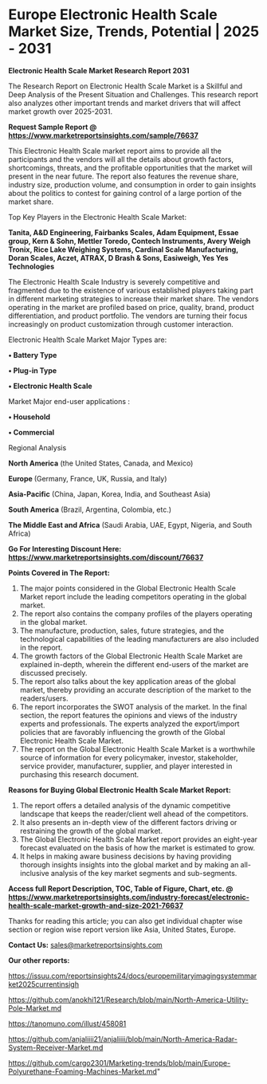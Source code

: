 # Europe Electronic Health Scale Market Size, Trends, Potential | 2025 - 2031

<strong>Electronic Health Scale Market Research Report 2031</strong>

The Research Report on Electronic Health Scale Market is a Skillful and Deep Analysis of the Present Situation and Challenges. This research report also analyzes other important trends and market drivers that will affect market growth over 2025-2031.

<strong>Request Sample Report @ <a href=https://www.marketreportsinsights.com/sample/76637>https://www.marketreportsinsights.com/sample/76637</a></strong>

This Electronic Health Scale market report aims to provide all the participants and the vendors will all the details about growth factors, shortcomings, threats, and the profitable opportunities that the market will present in the near future. The report also features the revenue share, industry size, production volume, and consumption in order to gain insights about the politics to contest for gaining control of a large portion of the market share.

Top Key Players in the Electronic Health Scale Market:

<strong>Tanita, A&D Engineering, Fairbanks Scales, Adam Equipment, Essae group, Kern & Sohn, Mettler Toredo, Contech Instruments, Avery Weigh Tronix, Rice Lake Weighing Systems, Cardinal Scale Manufacturing, Doran Scales, Aczet, ATRAX, D Brash & Sons, Easiweigh, Yes Yes Technologies</strong>

The Electronic Health Scale Industry is severely competitive and fragmented due to the existence of various established players taking part in different marketing strategies to increase their market share. The vendors operating in the market are profiled based on price, quality, brand, product differentiation, and product portfolio. The vendors are turning their focus increasingly on product customization through customer interaction.

Electronic Health Scale Market Major Types are:

<strong>• Battery Type

• Plug-in Type

• Electronic Health Scale</strong>

Market Major end-user applications :

<strong>• Household

• Commercial</strong>

Regional Analysis

</u><strong><b>North America</b></strong> (the United States, Canada, and Mexico)

<strong><b>Europe </b></strong>(Germany, France, UK, Russia, and Italy)

<strong><b>Asia-Pacific</b></strong> (China, Japan, Korea, India, and Southeast Asia)

<strong><b>South America</b></strong> (Brazil, Argentina, Colombia, etc.)

<strong><b>The Middle East and Africa</b></strong> (Saudi Arabia, UAE, Egypt, Nigeria, and South Africa)

<strong>Go For Interesting Discount Here: <a href=https://www.marketreportsinsights.com/discount/76637>https://www.marketreportsinsights.com/discount/76637</a></strong>

<strong>Points Covered in The Report:</strong>
<ol>
  <li>The major points considered in the Global Electronic Health Scale Market report include the leading competitors operating in the global market.</li>
  <li>The report also contains the company profiles of the players operating in the global market.</li>
  <li>The manufacture, production, sales, future strategies, and the technological capabilities of the leading manufacturers are also included in the report.</li>
  <li>The growth factors of the Global Electronic Health Scale Market are explained in-depth, wherein the different end-users of the market are discussed precisely.</li>
  <li>The report also talks about the key application areas of the global market, thereby providing an accurate description of the market to the readers/users.</li>
  <li>The report incorporates the SWOT analysis of the market. In the final section, the report features the opinions and views of the industry experts and professionals. The experts analyzed the export/import policies that are favorably influencing the growth of the Global Electronic Health Scale Market.</li>
  <li>The report on the Global Electronic Health Scale Market is a worthwhile source of information for every policymaker, investor, stakeholder, service provider, manufacturer, supplier, and player interested in purchasing this research document.</li>
</ol>
<strong>Reasons for Buying Global Electronic Health Scale Market Report:</strong>

<ol>
  <li>The report offers a detailed analysis of the dynamic competitive landscape that keeps the reader/client well ahead of the competitors.</li>
  <li>It also presents an in-depth view of the different factors driving or restraining the growth of the global market.</li>
  <li>The Global Electronic Health Scale Market report provides an eight-year forecast evaluated on the basis of how the market is estimated to grow.</li>
  <li>It helps in making aware business decisions by having providing thorough insights insights into the global market and by making an all-inclusive analysis of the key market segments and sub-segments.</li>
</ol>
<strong>Access full Report Description, TOC, Table of Figure, Chart, etc. @ <a href=https://www.marketreportsinsights.com/industry-forecast/electronic-health-scale-market-growth-and-size-2021-76637>https://www.marketreportsinsights.com/industry-forecast/electronic-health-scale-market-growth-and-size-2021-76637</a></strong>


Thanks for reading this article; you can also get individual chapter wise section or region wise report version like Asia, United States, Europe.

<strong>Contact Us:</strong>
sales@marketreportsinsights.com

<strong>Our other reports:</strong>

<a href=https://issuu.com/reportsinsights24/docs/europemilitaryimagingsystemmarket2025currentinsigh>https://issuu.com/reportsinsights24/docs/europemilitaryimagingsystemmarket2025currentinsigh</a>

<a href=https://github.com/anokhi121/Research/blob/main/North-America-Utility-Pole-Market.md>https://github.com/anokhi121/Research/blob/main/North-America-Utility-Pole-Market.md</a>

<a href=https://tanomuno.com/illust/458081>https://tanomuno.com/illust/458081</a>

<a href=https://github.com/anjaliiii21/anjaliiii/blob/main/North-America-Radar-System-Receiver-Market.md>https://github.com/anjaliiii21/anjaliiii/blob/main/North-America-Radar-System-Receiver-Market.md</a>

<a href=https://github.com/cargo2301/Marketing-trends/blob/main/Europe-Polyurethane-Foaming-Machines-Market.md>https://github.com/cargo2301/Marketing-trends/blob/main/Europe-Polyurethane-Foaming-Machines-Market.md</a>"
